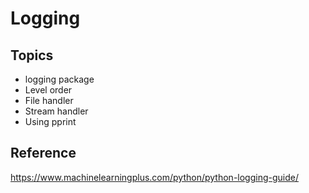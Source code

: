 # Logging

## Topics

* logging package 
* Level order
* File handler
* Stream handler
* Using pprint


## Reference

https://www.machinelearningplus.com/python/python-logging-guide/